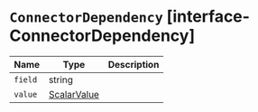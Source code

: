 # `ConnectorDependency` [interface-ConnectorDependency]

| Name | Type | Description |
| - | - | - |
| `field` | string | &nbsp; |
| `value` | [ScalarValue](./ScalarValue.md) | &nbsp; |
